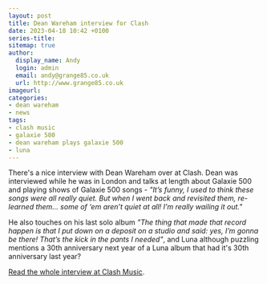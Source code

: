 ```yaml
---
layout: post
title: Dean Wareham interview for Clash
date: 2023-04-18 10:42 +0100
series-title:
sitemap: true
author:
  display_name: Andy
  login: admin
  email: andy@grange85.co.uk
  url: http://www.grange85.co.uk
imageurl:
categories:
- dean wareham
- news
tags:
- clash music
- galaxie 500
- dean wareham plays galaxie 500
- luna
---
```

There's a nice interview with Dean Wareham over at Clash. Dean was interviewed while he was in London and talks at length about Galaxie 500 and playing shows of Galaxie 500 songs - _"It’s funny, I used to think these songs were all really quiet. But when I went back and revisited them, re-learned them… some of ‘em aren’t quiet at all! I’m really wailing it out."_

He also touches on his last solo album _"The thing that made that record happen is that I put down on a deposit on a studio and said: yes, I’m gonna be there! That’s the kick in the pants I needed"_, and Luna although puzzling mentions a 30th anniversary next year of a Luna album that had it's 30th anniversary last year?

[Read the whole interview at Clash Music](https://www.clashmusic.com/features/dean-wareham-on-galaxie-500-luna-and-what-lies-ahead/).
